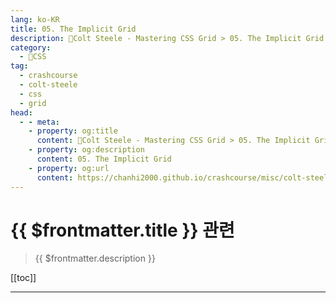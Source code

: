 ```yaml
---
lang: ko-KR
title: 05. The Implicit Grid
description: 🎨Colt Steele - Mastering CSS Grid > 05. The Implicit Grid
category:
  - 🎨CSS
tag: 
  - crashcourse
  - colt-steele
  - css
  - grid
head:
  - - meta:
    - property: og:title
      content: 🎨Colt Steele - Mastering CSS Grid > 05. The Implicit Grid
    - property: og:description
      content: 05. The Implicit Grid
    - property: og:url
      content: https://chanhi2000.github.io/crashcourse/misc/colt-steele-mastering-css-grid/05-the-implicit-grid.html
---
```


# {{ $frontmatter.title }} 관련

> {{ $frontmatter.description }}

[[toc]]

---

<TagLinks />